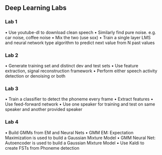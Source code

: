 ## Deep Learning Labs

### Lab 1

• Use youtube-dl to download clean speech
• Similarly find pure noise. e.g. car noise, coffee noise
• Mix the two (use sox)
• Train a single layer LMS and neural network type algorithm to predict next value from N past values

### Lab 2

• Generate training set and distinct dev and test sets
• Use feature extraction, signal reconstruction framework
• Perform either speech activity detection or denoising or both

### Lab 3

• Train a classifier to detect the phoneme every frame
• Extract features
• Use feed-forward network
• Use one speaker for training and test on same speaker and another provided speaker

### Lab 4

• Build GMMs from EM and Neural Nets
  • GMM EM: Expectation Maximization is used to build a Gaussian Mixture Model
  • GMM Neural Net: Autoencoder is used to build a Gaussian Mixture Model
• Use Kaldi to create FSTs from Phoneme detection




        
    
